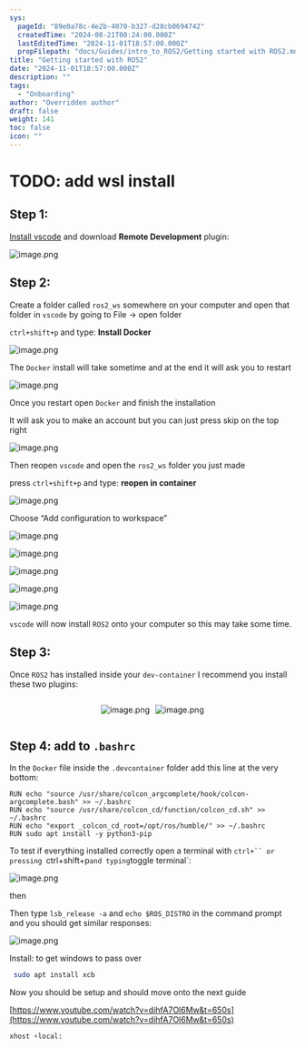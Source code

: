 ```yaml
---
sys:
  pageId: "89e0a78c-4e2b-4070-b327-d28cb0694742"
  createdTime: "2024-08-21T00:24:00.000Z"
  lastEditedTime: "2024-11-01T18:57:00.000Z"
  propFilepath: "docs/Guides/intro_to_ROS2/Getting started with ROS2.md"
title: "Getting started with ROS2"
date: "2024-11-01T18:57:00.000Z"
description: ""
tags:
  - "Onboarding"
author: "Overridden author"
draft: false
weight: 141
toc: false
icon: ""
---
```


# TODO: add wsl install

## Step 1:

[Install vscode](https://code.visualstudio.com/download) and download **Remote Development** plugin:

![image.png](https://prod-files-secure.s3.us-west-2.amazonaws.com/d518164a-d88e-44d1-a4ee-3adb3bd8bce0/efb52993-1881-4a40-b95e-6f020334f022/image.png?X-Amz-Algorithm=AWS4-HMAC-SHA256&X-Amz-Content-Sha256=UNSIGNED-PAYLOAD&X-Amz-Credential=ASIAZI2LB4664UJ2B522%2F20250410%2Fus-west-2%2Fs3%2Faws4_request&X-Amz-Date=20250410T070901Z&X-Amz-Expires=3600&X-Amz-Security-Token=IQoJb3JpZ2luX2VjECcaCXVzLXdlc3QtMiJHMEUCICgpYZce0TXFMleAa1MOY%2BHBoDgKkDEma1RYvxwxaW7wAiEAvo%2BLsoyU4pVtnOI7FF3dvxMRXQ1o4trVNU9s8KZ1xBMqiAQIoP%2F%2F%2F%2F%2F%2F%2F%2F%2F%2FARAAGgw2Mzc0MjMxODM4MDUiDLC00%2FTmkSAogLBP%2BCrcA9A15wNtCu%2BhPAth0RLQ6fAmbLZf1mbBh%2F1bE9NSyRnZjQWJNB8X0pnCxwQDR%2Bom19fiwwnXL9o8KaVtCUL6julkMTJr2E%2FXB5fkXunmfasR%2F%2B7TJiz%2BRnUJYFpj%2FXyEtSvo6xeiO%2BBmnKKXw2Hv3uEyKQw26%2BfaeeLbliiyRrWat%2BGaIy2WuF3CTBRNj7TaXYptb1JTIupFBsAt6JPRUnuI6JEsfceP4x14s8ICsuV6gHJDnSgM0pqKDh4x6cyLCB%2B6oIRBDC%2Fijmg4t6evOMQ7hhLnUuAFZOGrS0LsjKYSw%2FQP4%2FJ%2Fezs6VfvKVX%2FUpqaatwSQ5b69Hh3TkfD7dMATYqaGigdBW%2BPXxLHMMMagL575buW4JeYQRaBvs3p95wpNC2HLd%2BalFc%2BHY96JUdtqUdj7Jqvu1AEnZYNU4WMOfBWlt%2BrR3XBorafH6oBUM3CQi7iNAfrEdZYoSOzggEdQstbgMg84fvHgpbzvi649lD1c2bqktAQSzAbKtv7JnQ4AwjDet9PLX0BhCB5sHQ8JPx4Fxug17YGWrYtLhoo9gRzKojCxfo7itEIUtJhIE2MRAjmM4ctk1ev4XX7YZbSuTJPClV2DKgo6JHRxcktJ2ZgSw%2BfAejSKPPAvMMzb3b8GOqUBH9LSgP8ennfcjBl8vBHNv0OQ1UX8Vigmq450umik34HYSZQXhkA8Bvaw4K8pG%2B5FKnES9ZQlUZ%2FvmvcICKIChzfYZxfxuXW8m1hM14sNQqa%2Bk4Zg6PlZ8KlpkkpBSA6fMG6QqfqYW6R4PYwhfl93CVQjl%2F2b%2B%2BnhjzDZQ7FNitK18VMjMOl7SnsRJ51yWlLwgeT5TWzLxEdypXUOXCyPe3HkEEfH&X-Amz-Signature=47fdb22c663e1d80ce0be631bd3d6415fa521503c07383719a47e35aa2778e36&X-Amz-SignedHeaders=host&x-id=GetObject)

## Step 2:

Create a folder called `ros2_ws` somewhere on your computer and open that folder in `vscode` by going to File → open folder 

`ctrl+shift+p` and type: **Install Docker**

![image.png](https://prod-files-secure.s3.us-west-2.amazonaws.com/d518164a-d88e-44d1-a4ee-3adb3bd8bce0/2269dc0e-1cd5-47ff-bceb-c04ad9b2eab0/image.png?X-Amz-Algorithm=AWS4-HMAC-SHA256&X-Amz-Content-Sha256=UNSIGNED-PAYLOAD&X-Amz-Credential=ASIAZI2LB4664UJ2B522%2F20250410%2Fus-west-2%2Fs3%2Faws4_request&X-Amz-Date=20250410T070901Z&X-Amz-Expires=3600&X-Amz-Security-Token=IQoJb3JpZ2luX2VjECcaCXVzLXdlc3QtMiJHMEUCICgpYZce0TXFMleAa1MOY%2BHBoDgKkDEma1RYvxwxaW7wAiEAvo%2BLsoyU4pVtnOI7FF3dvxMRXQ1o4trVNU9s8KZ1xBMqiAQIoP%2F%2F%2F%2F%2F%2F%2F%2F%2F%2FARAAGgw2Mzc0MjMxODM4MDUiDLC00%2FTmkSAogLBP%2BCrcA9A15wNtCu%2BhPAth0RLQ6fAmbLZf1mbBh%2F1bE9NSyRnZjQWJNB8X0pnCxwQDR%2Bom19fiwwnXL9o8KaVtCUL6julkMTJr2E%2FXB5fkXunmfasR%2F%2B7TJiz%2BRnUJYFpj%2FXyEtSvo6xeiO%2BBmnKKXw2Hv3uEyKQw26%2BfaeeLbliiyRrWat%2BGaIy2WuF3CTBRNj7TaXYptb1JTIupFBsAt6JPRUnuI6JEsfceP4x14s8ICsuV6gHJDnSgM0pqKDh4x6cyLCB%2B6oIRBDC%2Fijmg4t6evOMQ7hhLnUuAFZOGrS0LsjKYSw%2FQP4%2FJ%2Fezs6VfvKVX%2FUpqaatwSQ5b69Hh3TkfD7dMATYqaGigdBW%2BPXxLHMMMagL575buW4JeYQRaBvs3p95wpNC2HLd%2BalFc%2BHY96JUdtqUdj7Jqvu1AEnZYNU4WMOfBWlt%2BrR3XBorafH6oBUM3CQi7iNAfrEdZYoSOzggEdQstbgMg84fvHgpbzvi649lD1c2bqktAQSzAbKtv7JnQ4AwjDet9PLX0BhCB5sHQ8JPx4Fxug17YGWrYtLhoo9gRzKojCxfo7itEIUtJhIE2MRAjmM4ctk1ev4XX7YZbSuTJPClV2DKgo6JHRxcktJ2ZgSw%2BfAejSKPPAvMMzb3b8GOqUBH9LSgP8ennfcjBl8vBHNv0OQ1UX8Vigmq450umik34HYSZQXhkA8Bvaw4K8pG%2B5FKnES9ZQlUZ%2FvmvcICKIChzfYZxfxuXW8m1hM14sNQqa%2Bk4Zg6PlZ8KlpkkpBSA6fMG6QqfqYW6R4PYwhfl93CVQjl%2F2b%2B%2BnhjzDZQ7FNitK18VMjMOl7SnsRJ51yWlLwgeT5TWzLxEdypXUOXCyPe3HkEEfH&X-Amz-Signature=4eb278978b16dfbbdfa3e5d5298a5036e3ec7d6ff60214d9540f68c533fc5ace&X-Amz-SignedHeaders=host&x-id=GetObject)

The `Docker` install will take sometime and at the end it will ask you to restart

![image.png](https://prod-files-secure.s3.us-west-2.amazonaws.com/d518164a-d88e-44d1-a4ee-3adb3bd8bce0/ed233f78-be33-4b1f-b89c-9c346c0e961e/image.png?X-Amz-Algorithm=AWS4-HMAC-SHA256&X-Amz-Content-Sha256=UNSIGNED-PAYLOAD&X-Amz-Credential=ASIAZI2LB4664UJ2B522%2F20250410%2Fus-west-2%2Fs3%2Faws4_request&X-Amz-Date=20250410T070901Z&X-Amz-Expires=3600&X-Amz-Security-Token=IQoJb3JpZ2luX2VjECcaCXVzLXdlc3QtMiJHMEUCICgpYZce0TXFMleAa1MOY%2BHBoDgKkDEma1RYvxwxaW7wAiEAvo%2BLsoyU4pVtnOI7FF3dvxMRXQ1o4trVNU9s8KZ1xBMqiAQIoP%2F%2F%2F%2F%2F%2F%2F%2F%2F%2FARAAGgw2Mzc0MjMxODM4MDUiDLC00%2FTmkSAogLBP%2BCrcA9A15wNtCu%2BhPAth0RLQ6fAmbLZf1mbBh%2F1bE9NSyRnZjQWJNB8X0pnCxwQDR%2Bom19fiwwnXL9o8KaVtCUL6julkMTJr2E%2FXB5fkXunmfasR%2F%2B7TJiz%2BRnUJYFpj%2FXyEtSvo6xeiO%2BBmnKKXw2Hv3uEyKQw26%2BfaeeLbliiyRrWat%2BGaIy2WuF3CTBRNj7TaXYptb1JTIupFBsAt6JPRUnuI6JEsfceP4x14s8ICsuV6gHJDnSgM0pqKDh4x6cyLCB%2B6oIRBDC%2Fijmg4t6evOMQ7hhLnUuAFZOGrS0LsjKYSw%2FQP4%2FJ%2Fezs6VfvKVX%2FUpqaatwSQ5b69Hh3TkfD7dMATYqaGigdBW%2BPXxLHMMMagL575buW4JeYQRaBvs3p95wpNC2HLd%2BalFc%2BHY96JUdtqUdj7Jqvu1AEnZYNU4WMOfBWlt%2BrR3XBorafH6oBUM3CQi7iNAfrEdZYoSOzggEdQstbgMg84fvHgpbzvi649lD1c2bqktAQSzAbKtv7JnQ4AwjDet9PLX0BhCB5sHQ8JPx4Fxug17YGWrYtLhoo9gRzKojCxfo7itEIUtJhIE2MRAjmM4ctk1ev4XX7YZbSuTJPClV2DKgo6JHRxcktJ2ZgSw%2BfAejSKPPAvMMzb3b8GOqUBH9LSgP8ennfcjBl8vBHNv0OQ1UX8Vigmq450umik34HYSZQXhkA8Bvaw4K8pG%2B5FKnES9ZQlUZ%2FvmvcICKIChzfYZxfxuXW8m1hM14sNQqa%2Bk4Zg6PlZ8KlpkkpBSA6fMG6QqfqYW6R4PYwhfl93CVQjl%2F2b%2B%2BnhjzDZQ7FNitK18VMjMOl7SnsRJ51yWlLwgeT5TWzLxEdypXUOXCyPe3HkEEfH&X-Amz-Signature=109d36fff1328418f347bd95673ab29b06b63973723ceaa71aace7906513f339&X-Amz-SignedHeaders=host&x-id=GetObject)

Once you restart open `Docker` and finish the installation

It will ask you to make an account but you can just press skip on the top right

![image.png](https://prod-files-secure.s3.us-west-2.amazonaws.com/d518164a-d88e-44d1-a4ee-3adb3bd8bce0/21010ad9-1659-4fd9-9f59-9932a09b2a3d/image.png?X-Amz-Algorithm=AWS4-HMAC-SHA256&X-Amz-Content-Sha256=UNSIGNED-PAYLOAD&X-Amz-Credential=ASIAZI2LB4664UJ2B522%2F20250410%2Fus-west-2%2Fs3%2Faws4_request&X-Amz-Date=20250410T070901Z&X-Amz-Expires=3600&X-Amz-Security-Token=IQoJb3JpZ2luX2VjECcaCXVzLXdlc3QtMiJHMEUCICgpYZce0TXFMleAa1MOY%2BHBoDgKkDEma1RYvxwxaW7wAiEAvo%2BLsoyU4pVtnOI7FF3dvxMRXQ1o4trVNU9s8KZ1xBMqiAQIoP%2F%2F%2F%2F%2F%2F%2F%2F%2F%2FARAAGgw2Mzc0MjMxODM4MDUiDLC00%2FTmkSAogLBP%2BCrcA9A15wNtCu%2BhPAth0RLQ6fAmbLZf1mbBh%2F1bE9NSyRnZjQWJNB8X0pnCxwQDR%2Bom19fiwwnXL9o8KaVtCUL6julkMTJr2E%2FXB5fkXunmfasR%2F%2B7TJiz%2BRnUJYFpj%2FXyEtSvo6xeiO%2BBmnKKXw2Hv3uEyKQw26%2BfaeeLbliiyRrWat%2BGaIy2WuF3CTBRNj7TaXYptb1JTIupFBsAt6JPRUnuI6JEsfceP4x14s8ICsuV6gHJDnSgM0pqKDh4x6cyLCB%2B6oIRBDC%2Fijmg4t6evOMQ7hhLnUuAFZOGrS0LsjKYSw%2FQP4%2FJ%2Fezs6VfvKVX%2FUpqaatwSQ5b69Hh3TkfD7dMATYqaGigdBW%2BPXxLHMMMagL575buW4JeYQRaBvs3p95wpNC2HLd%2BalFc%2BHY96JUdtqUdj7Jqvu1AEnZYNU4WMOfBWlt%2BrR3XBorafH6oBUM3CQi7iNAfrEdZYoSOzggEdQstbgMg84fvHgpbzvi649lD1c2bqktAQSzAbKtv7JnQ4AwjDet9PLX0BhCB5sHQ8JPx4Fxug17YGWrYtLhoo9gRzKojCxfo7itEIUtJhIE2MRAjmM4ctk1ev4XX7YZbSuTJPClV2DKgo6JHRxcktJ2ZgSw%2BfAejSKPPAvMMzb3b8GOqUBH9LSgP8ennfcjBl8vBHNv0OQ1UX8Vigmq450umik34HYSZQXhkA8Bvaw4K8pG%2B5FKnES9ZQlUZ%2FvmvcICKIChzfYZxfxuXW8m1hM14sNQqa%2Bk4Zg6PlZ8KlpkkpBSA6fMG6QqfqYW6R4PYwhfl93CVQjl%2F2b%2B%2BnhjzDZQ7FNitK18VMjMOl7SnsRJ51yWlLwgeT5TWzLxEdypXUOXCyPe3HkEEfH&X-Amz-Signature=36890b4a91fc433ac75b77bbf1d665dd159753d1fcb7ac20663916dd7f99af9a&X-Amz-SignedHeaders=host&x-id=GetObject)

Then reopen `vscode` and open the `ros2_ws` folder you just made

press `ctrl+shift+p` and type: **reopen in container**

![image.png](https://prod-files-secure.s3.us-west-2.amazonaws.com/d518164a-d88e-44d1-a4ee-3adb3bd8bce0/4e93b8c2-41ad-488c-8095-c74205196118/image.png?X-Amz-Algorithm=AWS4-HMAC-SHA256&X-Amz-Content-Sha256=UNSIGNED-PAYLOAD&X-Amz-Credential=ASIAZI2LB4664UJ2B522%2F20250410%2Fus-west-2%2Fs3%2Faws4_request&X-Amz-Date=20250410T070901Z&X-Amz-Expires=3600&X-Amz-Security-Token=IQoJb3JpZ2luX2VjECcaCXVzLXdlc3QtMiJHMEUCICgpYZce0TXFMleAa1MOY%2BHBoDgKkDEma1RYvxwxaW7wAiEAvo%2BLsoyU4pVtnOI7FF3dvxMRXQ1o4trVNU9s8KZ1xBMqiAQIoP%2F%2F%2F%2F%2F%2F%2F%2F%2F%2FARAAGgw2Mzc0MjMxODM4MDUiDLC00%2FTmkSAogLBP%2BCrcA9A15wNtCu%2BhPAth0RLQ6fAmbLZf1mbBh%2F1bE9NSyRnZjQWJNB8X0pnCxwQDR%2Bom19fiwwnXL9o8KaVtCUL6julkMTJr2E%2FXB5fkXunmfasR%2F%2B7TJiz%2BRnUJYFpj%2FXyEtSvo6xeiO%2BBmnKKXw2Hv3uEyKQw26%2BfaeeLbliiyRrWat%2BGaIy2WuF3CTBRNj7TaXYptb1JTIupFBsAt6JPRUnuI6JEsfceP4x14s8ICsuV6gHJDnSgM0pqKDh4x6cyLCB%2B6oIRBDC%2Fijmg4t6evOMQ7hhLnUuAFZOGrS0LsjKYSw%2FQP4%2FJ%2Fezs6VfvKVX%2FUpqaatwSQ5b69Hh3TkfD7dMATYqaGigdBW%2BPXxLHMMMagL575buW4JeYQRaBvs3p95wpNC2HLd%2BalFc%2BHY96JUdtqUdj7Jqvu1AEnZYNU4WMOfBWlt%2BrR3XBorafH6oBUM3CQi7iNAfrEdZYoSOzggEdQstbgMg84fvHgpbzvi649lD1c2bqktAQSzAbKtv7JnQ4AwjDet9PLX0BhCB5sHQ8JPx4Fxug17YGWrYtLhoo9gRzKojCxfo7itEIUtJhIE2MRAjmM4ctk1ev4XX7YZbSuTJPClV2DKgo6JHRxcktJ2ZgSw%2BfAejSKPPAvMMzb3b8GOqUBH9LSgP8ennfcjBl8vBHNv0OQ1UX8Vigmq450umik34HYSZQXhkA8Bvaw4K8pG%2B5FKnES9ZQlUZ%2FvmvcICKIChzfYZxfxuXW8m1hM14sNQqa%2Bk4Zg6PlZ8KlpkkpBSA6fMG6QqfqYW6R4PYwhfl93CVQjl%2F2b%2B%2BnhjzDZQ7FNitK18VMjMOl7SnsRJ51yWlLwgeT5TWzLxEdypXUOXCyPe3HkEEfH&X-Amz-Signature=44288776a70a126acf1edad40784403acc947a2b8b8eb126f08474b5ea0036bf&X-Amz-SignedHeaders=host&x-id=GetObject)

Choose “Add configuration to workspace”

![image.png](https://prod-files-secure.s3.us-west-2.amazonaws.com/d518164a-d88e-44d1-a4ee-3adb3bd8bce0/9560b282-5060-4989-ba37-97e7b2c22476/image.png?X-Amz-Algorithm=AWS4-HMAC-SHA256&X-Amz-Content-Sha256=UNSIGNED-PAYLOAD&X-Amz-Credential=ASIAZI2LB4664UJ2B522%2F20250410%2Fus-west-2%2Fs3%2Faws4_request&X-Amz-Date=20250410T070901Z&X-Amz-Expires=3600&X-Amz-Security-Token=IQoJb3JpZ2luX2VjECcaCXVzLXdlc3QtMiJHMEUCICgpYZce0TXFMleAa1MOY%2BHBoDgKkDEma1RYvxwxaW7wAiEAvo%2BLsoyU4pVtnOI7FF3dvxMRXQ1o4trVNU9s8KZ1xBMqiAQIoP%2F%2F%2F%2F%2F%2F%2F%2F%2F%2FARAAGgw2Mzc0MjMxODM4MDUiDLC00%2FTmkSAogLBP%2BCrcA9A15wNtCu%2BhPAth0RLQ6fAmbLZf1mbBh%2F1bE9NSyRnZjQWJNB8X0pnCxwQDR%2Bom19fiwwnXL9o8KaVtCUL6julkMTJr2E%2FXB5fkXunmfasR%2F%2B7TJiz%2BRnUJYFpj%2FXyEtSvo6xeiO%2BBmnKKXw2Hv3uEyKQw26%2BfaeeLbliiyRrWat%2BGaIy2WuF3CTBRNj7TaXYptb1JTIupFBsAt6JPRUnuI6JEsfceP4x14s8ICsuV6gHJDnSgM0pqKDh4x6cyLCB%2B6oIRBDC%2Fijmg4t6evOMQ7hhLnUuAFZOGrS0LsjKYSw%2FQP4%2FJ%2Fezs6VfvKVX%2FUpqaatwSQ5b69Hh3TkfD7dMATYqaGigdBW%2BPXxLHMMMagL575buW4JeYQRaBvs3p95wpNC2HLd%2BalFc%2BHY96JUdtqUdj7Jqvu1AEnZYNU4WMOfBWlt%2BrR3XBorafH6oBUM3CQi7iNAfrEdZYoSOzggEdQstbgMg84fvHgpbzvi649lD1c2bqktAQSzAbKtv7JnQ4AwjDet9PLX0BhCB5sHQ8JPx4Fxug17YGWrYtLhoo9gRzKojCxfo7itEIUtJhIE2MRAjmM4ctk1ev4XX7YZbSuTJPClV2DKgo6JHRxcktJ2ZgSw%2BfAejSKPPAvMMzb3b8GOqUBH9LSgP8ennfcjBl8vBHNv0OQ1UX8Vigmq450umik34HYSZQXhkA8Bvaw4K8pG%2B5FKnES9ZQlUZ%2FvmvcICKIChzfYZxfxuXW8m1hM14sNQqa%2Bk4Zg6PlZ8KlpkkpBSA6fMG6QqfqYW6R4PYwhfl93CVQjl%2F2b%2B%2BnhjzDZQ7FNitK18VMjMOl7SnsRJ51yWlLwgeT5TWzLxEdypXUOXCyPe3HkEEfH&X-Amz-Signature=7bd802b5daf29be9f7d4f0c314520340856173c3cc8e58e0761d64ca2b4c7f62&X-Amz-SignedHeaders=host&x-id=GetObject)

![image.png](https://prod-files-secure.s3.us-west-2.amazonaws.com/d518164a-d88e-44d1-a4ee-3adb3bd8bce0/2ee63f81-886b-48e8-a553-dc6e5eac99e4/image.png?X-Amz-Algorithm=AWS4-HMAC-SHA256&X-Amz-Content-Sha256=UNSIGNED-PAYLOAD&X-Amz-Credential=ASIAZI2LB4664UJ2B522%2F20250410%2Fus-west-2%2Fs3%2Faws4_request&X-Amz-Date=20250410T070901Z&X-Amz-Expires=3600&X-Amz-Security-Token=IQoJb3JpZ2luX2VjECcaCXVzLXdlc3QtMiJHMEUCICgpYZce0TXFMleAa1MOY%2BHBoDgKkDEma1RYvxwxaW7wAiEAvo%2BLsoyU4pVtnOI7FF3dvxMRXQ1o4trVNU9s8KZ1xBMqiAQIoP%2F%2F%2F%2F%2F%2F%2F%2F%2F%2FARAAGgw2Mzc0MjMxODM4MDUiDLC00%2FTmkSAogLBP%2BCrcA9A15wNtCu%2BhPAth0RLQ6fAmbLZf1mbBh%2F1bE9NSyRnZjQWJNB8X0pnCxwQDR%2Bom19fiwwnXL9o8KaVtCUL6julkMTJr2E%2FXB5fkXunmfasR%2F%2B7TJiz%2BRnUJYFpj%2FXyEtSvo6xeiO%2BBmnKKXw2Hv3uEyKQw26%2BfaeeLbliiyRrWat%2BGaIy2WuF3CTBRNj7TaXYptb1JTIupFBsAt6JPRUnuI6JEsfceP4x14s8ICsuV6gHJDnSgM0pqKDh4x6cyLCB%2B6oIRBDC%2Fijmg4t6evOMQ7hhLnUuAFZOGrS0LsjKYSw%2FQP4%2FJ%2Fezs6VfvKVX%2FUpqaatwSQ5b69Hh3TkfD7dMATYqaGigdBW%2BPXxLHMMMagL575buW4JeYQRaBvs3p95wpNC2HLd%2BalFc%2BHY96JUdtqUdj7Jqvu1AEnZYNU4WMOfBWlt%2BrR3XBorafH6oBUM3CQi7iNAfrEdZYoSOzggEdQstbgMg84fvHgpbzvi649lD1c2bqktAQSzAbKtv7JnQ4AwjDet9PLX0BhCB5sHQ8JPx4Fxug17YGWrYtLhoo9gRzKojCxfo7itEIUtJhIE2MRAjmM4ctk1ev4XX7YZbSuTJPClV2DKgo6JHRxcktJ2ZgSw%2BfAejSKPPAvMMzb3b8GOqUBH9LSgP8ennfcjBl8vBHNv0OQ1UX8Vigmq450umik34HYSZQXhkA8Bvaw4K8pG%2B5FKnES9ZQlUZ%2FvmvcICKIChzfYZxfxuXW8m1hM14sNQqa%2Bk4Zg6PlZ8KlpkkpBSA6fMG6QqfqYW6R4PYwhfl93CVQjl%2F2b%2B%2BnhjzDZQ7FNitK18VMjMOl7SnsRJ51yWlLwgeT5TWzLxEdypXUOXCyPe3HkEEfH&X-Amz-Signature=802d75f181ac4b4e7c3879d75ffb1a3e2fc941d82c49931605e0d3b8ca93eb5f&X-Amz-SignedHeaders=host&x-id=GetObject)

![image.png](https://prod-files-secure.s3.us-west-2.amazonaws.com/d518164a-d88e-44d1-a4ee-3adb3bd8bce0/ae1580b2-b048-407e-aed9-b584224a7a04/image.png?X-Amz-Algorithm=AWS4-HMAC-SHA256&X-Amz-Content-Sha256=UNSIGNED-PAYLOAD&X-Amz-Credential=ASIAZI2LB4664UJ2B522%2F20250410%2Fus-west-2%2Fs3%2Faws4_request&X-Amz-Date=20250410T070901Z&X-Amz-Expires=3600&X-Amz-Security-Token=IQoJb3JpZ2luX2VjECcaCXVzLXdlc3QtMiJHMEUCICgpYZce0TXFMleAa1MOY%2BHBoDgKkDEma1RYvxwxaW7wAiEAvo%2BLsoyU4pVtnOI7FF3dvxMRXQ1o4trVNU9s8KZ1xBMqiAQIoP%2F%2F%2F%2F%2F%2F%2F%2F%2F%2FARAAGgw2Mzc0MjMxODM4MDUiDLC00%2FTmkSAogLBP%2BCrcA9A15wNtCu%2BhPAth0RLQ6fAmbLZf1mbBh%2F1bE9NSyRnZjQWJNB8X0pnCxwQDR%2Bom19fiwwnXL9o8KaVtCUL6julkMTJr2E%2FXB5fkXunmfasR%2F%2B7TJiz%2BRnUJYFpj%2FXyEtSvo6xeiO%2BBmnKKXw2Hv3uEyKQw26%2BfaeeLbliiyRrWat%2BGaIy2WuF3CTBRNj7TaXYptb1JTIupFBsAt6JPRUnuI6JEsfceP4x14s8ICsuV6gHJDnSgM0pqKDh4x6cyLCB%2B6oIRBDC%2Fijmg4t6evOMQ7hhLnUuAFZOGrS0LsjKYSw%2FQP4%2FJ%2Fezs6VfvKVX%2FUpqaatwSQ5b69Hh3TkfD7dMATYqaGigdBW%2BPXxLHMMMagL575buW4JeYQRaBvs3p95wpNC2HLd%2BalFc%2BHY96JUdtqUdj7Jqvu1AEnZYNU4WMOfBWlt%2BrR3XBorafH6oBUM3CQi7iNAfrEdZYoSOzggEdQstbgMg84fvHgpbzvi649lD1c2bqktAQSzAbKtv7JnQ4AwjDet9PLX0BhCB5sHQ8JPx4Fxug17YGWrYtLhoo9gRzKojCxfo7itEIUtJhIE2MRAjmM4ctk1ev4XX7YZbSuTJPClV2DKgo6JHRxcktJ2ZgSw%2BfAejSKPPAvMMzb3b8GOqUBH9LSgP8ennfcjBl8vBHNv0OQ1UX8Vigmq450umik34HYSZQXhkA8Bvaw4K8pG%2B5FKnES9ZQlUZ%2FvmvcICKIChzfYZxfxuXW8m1hM14sNQqa%2Bk4Zg6PlZ8KlpkkpBSA6fMG6QqfqYW6R4PYwhfl93CVQjl%2F2b%2B%2BnhjzDZQ7FNitK18VMjMOl7SnsRJ51yWlLwgeT5TWzLxEdypXUOXCyPe3HkEEfH&X-Amz-Signature=07fda2c7d579386887164dcacafe177213c21c13fb1ae63d54f4acc7ad6facce&X-Amz-SignedHeaders=host&x-id=GetObject)

![image.png](https://prod-files-secure.s3.us-west-2.amazonaws.com/d518164a-d88e-44d1-a4ee-3adb3bd8bce0/53255b28-f75e-430f-b9e3-c0ac8577e42b/image.png?X-Amz-Algorithm=AWS4-HMAC-SHA256&X-Amz-Content-Sha256=UNSIGNED-PAYLOAD&X-Amz-Credential=ASIAZI2LB4664UJ2B522%2F20250410%2Fus-west-2%2Fs3%2Faws4_request&X-Amz-Date=20250410T070901Z&X-Amz-Expires=3600&X-Amz-Security-Token=IQoJb3JpZ2luX2VjECcaCXVzLXdlc3QtMiJHMEUCICgpYZce0TXFMleAa1MOY%2BHBoDgKkDEma1RYvxwxaW7wAiEAvo%2BLsoyU4pVtnOI7FF3dvxMRXQ1o4trVNU9s8KZ1xBMqiAQIoP%2F%2F%2F%2F%2F%2F%2F%2F%2F%2FARAAGgw2Mzc0MjMxODM4MDUiDLC00%2FTmkSAogLBP%2BCrcA9A15wNtCu%2BhPAth0RLQ6fAmbLZf1mbBh%2F1bE9NSyRnZjQWJNB8X0pnCxwQDR%2Bom19fiwwnXL9o8KaVtCUL6julkMTJr2E%2FXB5fkXunmfasR%2F%2B7TJiz%2BRnUJYFpj%2FXyEtSvo6xeiO%2BBmnKKXw2Hv3uEyKQw26%2BfaeeLbliiyRrWat%2BGaIy2WuF3CTBRNj7TaXYptb1JTIupFBsAt6JPRUnuI6JEsfceP4x14s8ICsuV6gHJDnSgM0pqKDh4x6cyLCB%2B6oIRBDC%2Fijmg4t6evOMQ7hhLnUuAFZOGrS0LsjKYSw%2FQP4%2FJ%2Fezs6VfvKVX%2FUpqaatwSQ5b69Hh3TkfD7dMATYqaGigdBW%2BPXxLHMMMagL575buW4JeYQRaBvs3p95wpNC2HLd%2BalFc%2BHY96JUdtqUdj7Jqvu1AEnZYNU4WMOfBWlt%2BrR3XBorafH6oBUM3CQi7iNAfrEdZYoSOzggEdQstbgMg84fvHgpbzvi649lD1c2bqktAQSzAbKtv7JnQ4AwjDet9PLX0BhCB5sHQ8JPx4Fxug17YGWrYtLhoo9gRzKojCxfo7itEIUtJhIE2MRAjmM4ctk1ev4XX7YZbSuTJPClV2DKgo6JHRxcktJ2ZgSw%2BfAejSKPPAvMMzb3b8GOqUBH9LSgP8ennfcjBl8vBHNv0OQ1UX8Vigmq450umik34HYSZQXhkA8Bvaw4K8pG%2B5FKnES9ZQlUZ%2FvmvcICKIChzfYZxfxuXW8m1hM14sNQqa%2Bk4Zg6PlZ8KlpkkpBSA6fMG6QqfqYW6R4PYwhfl93CVQjl%2F2b%2B%2BnhjzDZQ7FNitK18VMjMOl7SnsRJ51yWlLwgeT5TWzLxEdypXUOXCyPe3HkEEfH&X-Amz-Signature=c2e817533222049fb87411ce4e67d0ace5fe8e05c55d2b744ab4a4a419646fdc&X-Amz-SignedHeaders=host&x-id=GetObject)

![image.png](https://prod-files-secure.s3.us-west-2.amazonaws.com/d518164a-d88e-44d1-a4ee-3adb3bd8bce0/7c562767-5af9-4ffb-97d1-327bcdf4ee00/image.png?X-Amz-Algorithm=AWS4-HMAC-SHA256&X-Amz-Content-Sha256=UNSIGNED-PAYLOAD&X-Amz-Credential=ASIAZI2LB4664UJ2B522%2F20250410%2Fus-west-2%2Fs3%2Faws4_request&X-Amz-Date=20250410T070901Z&X-Amz-Expires=3600&X-Amz-Security-Token=IQoJb3JpZ2luX2VjECcaCXVzLXdlc3QtMiJHMEUCICgpYZce0TXFMleAa1MOY%2BHBoDgKkDEma1RYvxwxaW7wAiEAvo%2BLsoyU4pVtnOI7FF3dvxMRXQ1o4trVNU9s8KZ1xBMqiAQIoP%2F%2F%2F%2F%2F%2F%2F%2F%2F%2FARAAGgw2Mzc0MjMxODM4MDUiDLC00%2FTmkSAogLBP%2BCrcA9A15wNtCu%2BhPAth0RLQ6fAmbLZf1mbBh%2F1bE9NSyRnZjQWJNB8X0pnCxwQDR%2Bom19fiwwnXL9o8KaVtCUL6julkMTJr2E%2FXB5fkXunmfasR%2F%2B7TJiz%2BRnUJYFpj%2FXyEtSvo6xeiO%2BBmnKKXw2Hv3uEyKQw26%2BfaeeLbliiyRrWat%2BGaIy2WuF3CTBRNj7TaXYptb1JTIupFBsAt6JPRUnuI6JEsfceP4x14s8ICsuV6gHJDnSgM0pqKDh4x6cyLCB%2B6oIRBDC%2Fijmg4t6evOMQ7hhLnUuAFZOGrS0LsjKYSw%2FQP4%2FJ%2Fezs6VfvKVX%2FUpqaatwSQ5b69Hh3TkfD7dMATYqaGigdBW%2BPXxLHMMMagL575buW4JeYQRaBvs3p95wpNC2HLd%2BalFc%2BHY96JUdtqUdj7Jqvu1AEnZYNU4WMOfBWlt%2BrR3XBorafH6oBUM3CQi7iNAfrEdZYoSOzggEdQstbgMg84fvHgpbzvi649lD1c2bqktAQSzAbKtv7JnQ4AwjDet9PLX0BhCB5sHQ8JPx4Fxug17YGWrYtLhoo9gRzKojCxfo7itEIUtJhIE2MRAjmM4ctk1ev4XX7YZbSuTJPClV2DKgo6JHRxcktJ2ZgSw%2BfAejSKPPAvMMzb3b8GOqUBH9LSgP8ennfcjBl8vBHNv0OQ1UX8Vigmq450umik34HYSZQXhkA8Bvaw4K8pG%2B5FKnES9ZQlUZ%2FvmvcICKIChzfYZxfxuXW8m1hM14sNQqa%2Bk4Zg6PlZ8KlpkkpBSA6fMG6QqfqYW6R4PYwhfl93CVQjl%2F2b%2B%2BnhjzDZQ7FNitK18VMjMOl7SnsRJ51yWlLwgeT5TWzLxEdypXUOXCyPe3HkEEfH&X-Amz-Signature=a0f8c28c71f1aa118cffd578e7506e40db43cf9511c6b087b73f51c61f5c4370&X-Amz-SignedHeaders=host&x-id=GetObject)

`vscode` will now install `ROS2` onto your computer so this may take some time.

## Step 3:

Once `ROS2` has installed inside your `dev-container` I recommend you install these two plugins:

<div style="display: flex;flex-direction: row; column-gap:10px; max-width: 630px;justify-content: center;">
<div>

![image.png](https://prod-files-secure.s3.us-west-2.amazonaws.com/d518164a-d88e-44d1-a4ee-3adb3bd8bce0/3fc3d550-5a54-4ba1-ba6b-faa01cdb7369/image.png?X-Amz-Algorithm=AWS4-HMAC-SHA256&X-Amz-Content-Sha256=UNSIGNED-PAYLOAD&X-Amz-Credential=ASIAZI2LB466UVABILH4%2F20250410%2Fus-west-2%2Fs3%2Faws4_request&X-Amz-Date=20250410T070903Z&X-Amz-Expires=3600&X-Amz-Security-Token=IQoJb3JpZ2luX2VjECcaCXVzLXdlc3QtMiJHMEUCIBzm7uHXaqnlwRhZUyhY2yLB0wBTN60oi1moxbrJfdz%2FAiEAurFgkJ7Ss2L0OcKg1A2ZiRNiDHD%2BxE5pSUckG2jZQ48qiAQIoP%2F%2F%2F%2F%2F%2F%2F%2F%2F%2FARAAGgw2Mzc0MjMxODM4MDUiDFW6JJrLKPFDFbu2%2BircA4sm5PNrko464DBY5JtDSfj6ajbDoLdvTjxsbWvidaN7bPy%2BTXw9jd2IILYO3tAlzg4a%2FIeu2BfJwHsquw%2B6rRsXStWM58oMahf8P3Rdn6jlQ3S8RQBgi4xFvYxg5LsSRYWnZARnzTgbKG27iQWFQdnmzPt%2Fiq4Be4Sl7X2T%2BN4iAygbhyx5k0cNuLFqyNZiig2baILv5706FRTB5GuAZudUCyrhDBHRJfkGxxN%2BH5m9SyERzgiGQTLQA4Y2f%2F1LW4wpSKgjZkA8n0voLBiZv8buLbzFZC%2FAiPdEE6jIzXy6nTWokMIWfKusTk3Pfoq0y3kCJRyP8bzbw06eUlhkEZ68TeEom%2BwrcY0B%2F2hTLHURmYpmttdmKcYJTiyxyL%2FLzUXA4IKzq2LsXY4H23TwCQsffITkYhNdMteVWleNAhVlBRkFVq9rd4k46Fuf0Q0duG9eMvo0l37p0zMB6hgbf7LqMOQ2gHXJ0IIKrMse36r74ylW5qI49tYF0TZSCeI5JF7wm97nQBE%2BlkkW78ruAjL2tl5hCD6ZvL4S%2BOHzOdrDLCVwP3C%2FjV9r52KVhMrgR5CzDt4j%2FuXzO7ktjQBfvG6eSgkJ2pkmSogtKPhdCyvWBOVrtKQ%2B18SI4ONoMM7a3b8GOqUBs7R%2FyzjtLwOaRccIoee%2BiHqJftr30ouW3ksFMhD5R1%2BV02aW58e8sG6thrxRrLyG3AXAS%2FGqnU3k9PEZsdDEMX4yrlNKNN6UnH7wQpkjvz86T2qtGegBZzlxWBLfXIM93dSQNFWl2RgB8bsnTL57D8qap9Tb9hHEtZjWHpoQ%2BnRHynbaQO1SctxjtqWwjdp3MdCUArOqXaD1lO8RXbKsOiP67PRl&X-Amz-Signature=9c46994801e1269d2428c6401a451c65433f461d3ec1820cf8d2ec9e7f76c827&X-Amz-SignedHeaders=host&x-id=GetObject)

</div>
<div>

![image.png](https://prod-files-secure.s3.us-west-2.amazonaws.com/d518164a-d88e-44d1-a4ee-3adb3bd8bce0/d994cc66-13c2-4093-a5a3-f84cf4601a82/image.png?X-Amz-Algorithm=AWS4-HMAC-SHA256&X-Amz-Content-Sha256=UNSIGNED-PAYLOAD&X-Amz-Credential=ASIAZI2LB466WJFNJHNX%2F20250410%2Fus-west-2%2Fs3%2Faws4_request&X-Amz-Date=20250410T070904Z&X-Amz-Expires=3600&X-Amz-Security-Token=IQoJb3JpZ2luX2VjECcaCXVzLXdlc3QtMiJGMEQCIBxoiFrDJuEPIiyktwJST6dvoIRaM6djCwwj18%2BNyilTAiAiPUdZe9aVHKy%2BfUNZn3strOJ7PF3%2FDSzM6OjKMTKT3SqIBAig%2F%2F%2F%2F%2F%2F%2F%2F%2F%2F8BEAAaDDYzNzQyMzE4MzgwNSIMABvg%2Fe6aKwkbE7HKKtwDPBteOLom78lfSh8RbXW9Zs2WxTuWg3lXFTmXnxOoXubUCeax%2BTPGQPdSzYQxGHvPHCSRQF33YpFiDly7mJQofPZJYhxY3sRyS0otfHJzgXoauripPBFuSZs1kIVh%2Bu%2F7wdQvevuI%2BiP1Ismq5W9R8z3x8r99gJh0%2FwWB9T7UkDd%2FoYL8ol%2F0hAFWydQxGpSIWCB2PZMzLhaKA83wOI6LACUe8ieIw1tUdjZcwj%2Fetqa1qyqt8d08786%2FhprwL3j5QIe4lOSUC5KEQEE0ll9BC2weVJoq%2FwqJtI3kKfd0zRQHHuHVXF4%2B%2B065zI9DxqA3nouEu9EFnuexGf7UzMO%2FiI3VGt82IJoJf25GULZ4c9sTqs8n12evkt038D%2Bz5Ca71Piqom38GwgyYF%2FkqT6VeOLvQ8A72uC4x4wlfNSTh%2FGWOrlrWrGbg8rEtT%2BF1nfRBYAyLxShuziCCgZ9Yj5mqcpMl1JIMsFvWo23AGVgDYy97JfrR24TVZl45L2O9AkViZ5Wt6eOWYSe5XhDAl3vTYdnQTR1TGBBS6XezANcH1ZaA4sNCxt%2FjBFo3jXx5KTucO5FM3GTnTvgKnTOKr40uIRs4uE69F8PgP85gZ9boAmCuNITv7jT978siIIw7NrdvwY6pgFooKzFXvl3AZFfdmOznLYnjqeAYAmdNAQ1o8Jly6t2Hux1BW%2BRDMDooosU6cEpFy9IwyrbyhIxD0BjAwt1zrwAVkbOSI%2Fk6mXH0g8RLN%2BM7YR3vEUXWOiiFVTrYj29wYp7h6DgQ8sdn34qCiol09dGPGyjaW4ovUNIysta9gJ4iq8ew8BlV50A%2BcjudBNbk8tDlz1V3mmSuvaWDax8wdJwDfrOBpId&X-Amz-Signature=3e6cf370a923e9704af39a003dbbf868f292a9ab99c712749acf92cd85017bd0&X-Amz-SignedHeaders=host&x-id=GetObject)

</div>
</div>

## Step 4: add to `.bashrc`

In the `Docker` file inside the `.devcontainer` folder add this line at the very bottom: 

```docker
RUN echo "source /usr/share/colcon_argcomplete/hook/colcon-argcomplete.bash" >> ~/.bashrc
RUN echo "source /usr/share/colcon_cd/function/colcon_cd.sh" >> ~/.bashrc
RUN echo "export _colcon_cd_root=/opt/ros/humble/" >> ~/.bashrc
RUN sudo apt install -y python3-pip 
```

To test if everything installed correctly open a terminal with `ctrl+`` or pressing `ctrl+shift+p` and typing `toggle terminal`:

![image.png](https://prod-files-secure.s3.us-west-2.amazonaws.com/d518164a-d88e-44d1-a4ee-3adb3bd8bce0/6a4943d8-b04e-4c02-9a58-775f3384d1a5/image.png?X-Amz-Algorithm=AWS4-HMAC-SHA256&X-Amz-Content-Sha256=UNSIGNED-PAYLOAD&X-Amz-Credential=ASIAZI2LB4664UJ2B522%2F20250410%2Fus-west-2%2Fs3%2Faws4_request&X-Amz-Date=20250410T070901Z&X-Amz-Expires=3600&X-Amz-Security-Token=IQoJb3JpZ2luX2VjECcaCXVzLXdlc3QtMiJHMEUCICgpYZce0TXFMleAa1MOY%2BHBoDgKkDEma1RYvxwxaW7wAiEAvo%2BLsoyU4pVtnOI7FF3dvxMRXQ1o4trVNU9s8KZ1xBMqiAQIoP%2F%2F%2F%2F%2F%2F%2F%2F%2F%2FARAAGgw2Mzc0MjMxODM4MDUiDLC00%2FTmkSAogLBP%2BCrcA9A15wNtCu%2BhPAth0RLQ6fAmbLZf1mbBh%2F1bE9NSyRnZjQWJNB8X0pnCxwQDR%2Bom19fiwwnXL9o8KaVtCUL6julkMTJr2E%2FXB5fkXunmfasR%2F%2B7TJiz%2BRnUJYFpj%2FXyEtSvo6xeiO%2BBmnKKXw2Hv3uEyKQw26%2BfaeeLbliiyRrWat%2BGaIy2WuF3CTBRNj7TaXYptb1JTIupFBsAt6JPRUnuI6JEsfceP4x14s8ICsuV6gHJDnSgM0pqKDh4x6cyLCB%2B6oIRBDC%2Fijmg4t6evOMQ7hhLnUuAFZOGrS0LsjKYSw%2FQP4%2FJ%2Fezs6VfvKVX%2FUpqaatwSQ5b69Hh3TkfD7dMATYqaGigdBW%2BPXxLHMMMagL575buW4JeYQRaBvs3p95wpNC2HLd%2BalFc%2BHY96JUdtqUdj7Jqvu1AEnZYNU4WMOfBWlt%2BrR3XBorafH6oBUM3CQi7iNAfrEdZYoSOzggEdQstbgMg84fvHgpbzvi649lD1c2bqktAQSzAbKtv7JnQ4AwjDet9PLX0BhCB5sHQ8JPx4Fxug17YGWrYtLhoo9gRzKojCxfo7itEIUtJhIE2MRAjmM4ctk1ev4XX7YZbSuTJPClV2DKgo6JHRxcktJ2ZgSw%2BfAejSKPPAvMMzb3b8GOqUBH9LSgP8ennfcjBl8vBHNv0OQ1UX8Vigmq450umik34HYSZQXhkA8Bvaw4K8pG%2B5FKnES9ZQlUZ%2FvmvcICKIChzfYZxfxuXW8m1hM14sNQqa%2Bk4Zg6PlZ8KlpkkpBSA6fMG6QqfqYW6R4PYwhfl93CVQjl%2F2b%2B%2BnhjzDZQ7FNitK18VMjMOl7SnsRJ51yWlLwgeT5TWzLxEdypXUOXCyPe3HkEEfH&X-Amz-Signature=353ee50c543c1dcbee7223f4853eee0e08c8b2ee47adfa14fe7da03e355e8f8a&X-Amz-SignedHeaders=host&x-id=GetObject)

then 

Then type `lsb_release -a` and `echo $ROS_DISTRO` in the command prompt and you should get similar responses:

![image.png](https://prod-files-secure.s3.us-west-2.amazonaws.com/d518164a-d88e-44d1-a4ee-3adb3bd8bce0/3e635dec-a805-4e85-8b9e-d000e5b71a4e/image.png?X-Amz-Algorithm=AWS4-HMAC-SHA256&X-Amz-Content-Sha256=UNSIGNED-PAYLOAD&X-Amz-Credential=ASIAZI2LB4664UJ2B522%2F20250410%2Fus-west-2%2Fs3%2Faws4_request&X-Amz-Date=20250410T070901Z&X-Amz-Expires=3600&X-Amz-Security-Token=IQoJb3JpZ2luX2VjECcaCXVzLXdlc3QtMiJHMEUCICgpYZce0TXFMleAa1MOY%2BHBoDgKkDEma1RYvxwxaW7wAiEAvo%2BLsoyU4pVtnOI7FF3dvxMRXQ1o4trVNU9s8KZ1xBMqiAQIoP%2F%2F%2F%2F%2F%2F%2F%2F%2F%2FARAAGgw2Mzc0MjMxODM4MDUiDLC00%2FTmkSAogLBP%2BCrcA9A15wNtCu%2BhPAth0RLQ6fAmbLZf1mbBh%2F1bE9NSyRnZjQWJNB8X0pnCxwQDR%2Bom19fiwwnXL9o8KaVtCUL6julkMTJr2E%2FXB5fkXunmfasR%2F%2B7TJiz%2BRnUJYFpj%2FXyEtSvo6xeiO%2BBmnKKXw2Hv3uEyKQw26%2BfaeeLbliiyRrWat%2BGaIy2WuF3CTBRNj7TaXYptb1JTIupFBsAt6JPRUnuI6JEsfceP4x14s8ICsuV6gHJDnSgM0pqKDh4x6cyLCB%2B6oIRBDC%2Fijmg4t6evOMQ7hhLnUuAFZOGrS0LsjKYSw%2FQP4%2FJ%2Fezs6VfvKVX%2FUpqaatwSQ5b69Hh3TkfD7dMATYqaGigdBW%2BPXxLHMMMagL575buW4JeYQRaBvs3p95wpNC2HLd%2BalFc%2BHY96JUdtqUdj7Jqvu1AEnZYNU4WMOfBWlt%2BrR3XBorafH6oBUM3CQi7iNAfrEdZYoSOzggEdQstbgMg84fvHgpbzvi649lD1c2bqktAQSzAbKtv7JnQ4AwjDet9PLX0BhCB5sHQ8JPx4Fxug17YGWrYtLhoo9gRzKojCxfo7itEIUtJhIE2MRAjmM4ctk1ev4XX7YZbSuTJPClV2DKgo6JHRxcktJ2ZgSw%2BfAejSKPPAvMMzb3b8GOqUBH9LSgP8ennfcjBl8vBHNv0OQ1UX8Vigmq450umik34HYSZQXhkA8Bvaw4K8pG%2B5FKnES9ZQlUZ%2FvmvcICKIChzfYZxfxuXW8m1hM14sNQqa%2Bk4Zg6PlZ8KlpkkpBSA6fMG6QqfqYW6R4PYwhfl93CVQjl%2F2b%2B%2BnhjzDZQ7FNitK18VMjMOl7SnsRJ51yWlLwgeT5TWzLxEdypXUOXCyPe3HkEEfH&X-Amz-Signature=633011d23e33427833589c173852ca7ca7bae65cbb3bb2b705b14385607da02a&X-Amz-SignedHeaders=host&x-id=GetObject)

Install:  to get windows to pass over

```bash
 sudo apt install xcb
```

Now you should be setup and should move onto the next guide 

[https://www.youtube.com/watch?v=dihfA7Ol6Mw&t=650s](https://www.youtube.com/watch?v=dihfA7Ol6Mw&t=650s)

```python
xhost +local:
```
